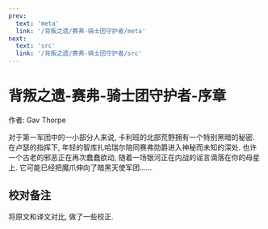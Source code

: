 ```yaml
---
prev:
  text: 'meta'
  link: '/背叛之遗/赛弗-骑士团守护者/meta'
next:
  text: 'src'
  link: '/背叛之遗/赛弗-骑士团守护者/src'
---
```


# 背叛之遗-赛弗-骑士团守护者-序章

作者: Gav Thorpe

对于第一军团中的一小部分人来说, 卡利班的北部荒野拥有一个特别黑暗的秘密. 在卢瑟的指挥下, 年轻的智库扎哈瑞尔陪同赛弗勋爵进入神秘而未知的深处. 也许一个古老的邪恶正在再次蠢蠢欲动, 随着一场银河正在内战的谣言滴落在你的母星上. 它可能已经把魔爪伸向了暗黑天使军团……

## 校对备注

将原文和译文对比, 做了一些校正.
